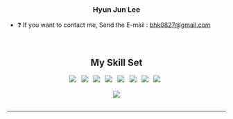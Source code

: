 <div align="center">
</div>  
  

### <div align="center">Hyun Jun Lee</div>  
  
  

- ❓ If you want to contact me, Send the E-mail : bhk0827@gmail.com  
  

<br/>  


## <div align="center"> My Skill Set  </div>  


<div align="center">  
  <img src="https://img.shields.io/badge/Python-3776AB?style=flat-square&logo=Python&logoColor=white"/> &nbsp;
  <img src="https://img.shields.io/badge/Django-092E20?style=flat-square&logo=Django&logoColor=white"/> &nbsp;
  <img src="https://img.shields.io/badge/Scikit-learn-F7931E?style=flat-square&logo=Scikit-learn&logoColor=white"/> &nbsp;
  <img src="https://img.shields.io/badge/Keras-D00000?style=flat-square&logo=Keras&logoColor=white"/> &nbsp;
  <img src="https://img.shields.io/badge/MySQL-4479A1?style=flat-square&logo=MySQL&logoColor=white"/> &nbsp;
  <img src="https://img.shields.io/badge/Docker-2496ED?style=flat-square&logo=Docker&logoColor=white"/> &nbsp;
  <img src="https://img.shields.io/badge/Git-F05032?style=flat-square&logo=Git&logoColor=white"/> &nbsp;
  <img src="https://img.shields.io/badge/FastAPI-009688?style=flat-square&logo=fastapi&logoColor=white"/> &nbsp;
  
</div>



<br/>  

<div align="center">
<img src="https://komarev.com/ghpvc/?username=Hyun-Jun-Lee&&style=flat-square" align="center" />
</div>  

<br />

----
